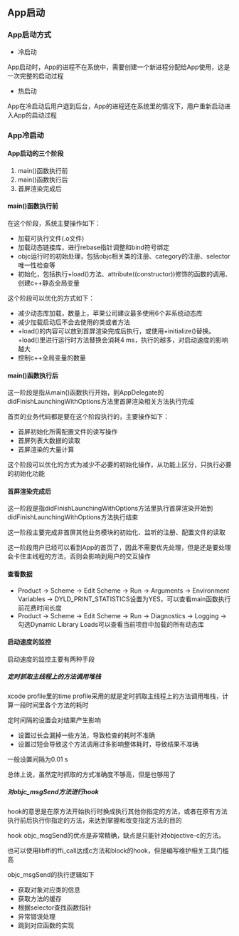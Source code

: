 ## App启动

### App启动方式

- 冷启动

App启动时，App的进程不在系统中，需要创建一个新进程分配给App使用，这是一次完整的启动过程

- 热启动

App在冷启动后用户退到后台，App的进程还在系统里的情况下，用户重新启动进入App的启动过程

### App冷启动

#### App启动的三个阶段

1. main()函数执行前
2. main()函数执行后
3. 首屏渲染完成后

#### main()函数执行前

在这个阶段，系统主要操作如下：

- 加载可执行文件(.o文件)
- 加载动态链接库，进行rebase指针调整和bind符号绑定
- objc运行时的初始处理，包括objc相关类的注册、category的注册、selector唯一性检查等
- 初始化，包括执行+load()方法、attribute((constructor))修饰的函数的调用、创建c++静态全局变量

这个阶段可以优化的方式如下：

- 减少动态库加载，数量上，苹果公司建议最多使用6个非系统动态库
- 减少加载启动后不会去使用的类或者方法
- +load()的内容可以放到首屏渲染完成后执行，或使用+initialize()替换。+load()里进行运行时方法替换会消耗4 ms，执行的越多，对启动速度的影响越大
- 控制c++全局变量的数量

#### main()函数执行后

这一阶段是指从main()函数执行开始，到AppDelegate的didFinishLaunchingWithOptions方法里首屏渲染相关方法执行完成

首页的业务代码都是要在这个阶段执行的，主要操作如下：

- 首屏初始化所需配置文件的读写操作
- 首屏列表大数据的读取
- 首屏渲染的大量计算

这个阶段可以优化的方式为减少不必要的初始化操作，从功能上区分，只执行必要的初始化功能

#### 首屏渲染完成后

这一阶段是指didFinishLaunchingWithOptions方法里执行首屏渲染开始到didFinishLaunchingWithOptions方法执行结束

这一阶段主要完成非首屏其他业务模块的初始化、监听的注册、配置文件的读取

这一阶段用户已经可以看到App的首页了，因此不需要优先处理，但是还是要处理会卡住主线程的方法，否则会影响到用户的交互操作

#### 查看数据

- Product -> Scheme -> Edit Scheme -> Run -> Arguments -> Environment Variables -> DYLD_PRINT_STATISTICS设置为YES，可以查看main函数执行前花费时间长度
- Product -> Scheme -> Edit Scheme -> Run -> Diagnostics -> Logging -> 勾选Dynamic Library Loads可以查看当前项目中加载的所有动态库


#### 启动速度的监控

启动速度的监控主要有两种手段

##### 定时抓取主线程上的方法调用堆栈

xcode profile里的time profile采用的就是定时抓取主线程上的方法调用堆栈，计算一段时间里各个方法的耗时

定时间隔的设置会对结果产生影响

- 设置过长会漏掉一些方法，导致检查的耗时不准确
- 设置过短会导致这个方法调用过多影响整体耗时，导致结果不准确

一般设置间隔为0.01 s

总体上说，虽然定时抓取的方式准确度不够高，但是也够用了

##### 对objc_msgSend方法进行hook

hook的意思是在原方法开始执行时换成执行其他你指定的方法，或者在原有方法执行前后执行你指定的方法，来达到掌握和改变指定方法的目的

hook objc_msgSend的优点是非常精确，缺点是只能针对objective-c的方法。

也可以使用libffi的ffi_call达成c方法和block的hook，但是编写维护相关工具门槛高

objc_msgSend的执行逻辑如下

- 获取对象对应类的信息
- 获取方法的缓存
- 根据selector查找函数指针
- 异常错误处理
- 跳到对应函数的实现
